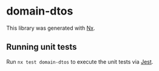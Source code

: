 # domain-dtos

This library was generated with [Nx](https://nx.dev).

## Running unit tests

Run `nx test domain-dtos` to execute the unit tests via [Jest](https://jestjs.io).
